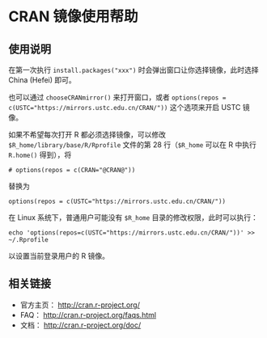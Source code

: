# CRAN 镜像使用帮助

## 使用说明

在第一次执行 `install.packages("xxx")`
时会弹出窗口让你选择镜像，此时选择 China (Hefei) 即可。

也可以通过 `chooseCRANmirror()` 来打开窗口，或者
`options(repos = c(USTC="https://mirrors.ustc.edu.cn/CRAN/"))`
这个选项来开启 USTC 镜像。

如果不希望每次打开 R 都必须选择镜像，可以修改
`$R_home/library/base/R/Rprofile` 文件的第 28 行（`$R_home` 可以在 R
中执行 `R.home()` 得到），将

``` text
# options(repos = c(CRAN="@CRAN@"))
```

替换为

``` text
options(repos = c(USTC="https://mirrors.ustc.edu.cn/CRAN/"))
```

在 Linux 系统下，普通用户可能没有 `$R_home`
目录的修改权限，此时可以执行：

``` text
echo 'options(repos=c(USTC="https://mirrors.ustc.edu.cn/CRAN/"))' >> ~/.Rprofile
```

以设置当前登录用户的 R 镜像。

## 相关链接

-   官方主页： <http://cran.r-project.org/>
-   FAQ： <http://cran.r-project.org/faqs.html>
-   文档： <http://cran.r-project.org/doc/>
